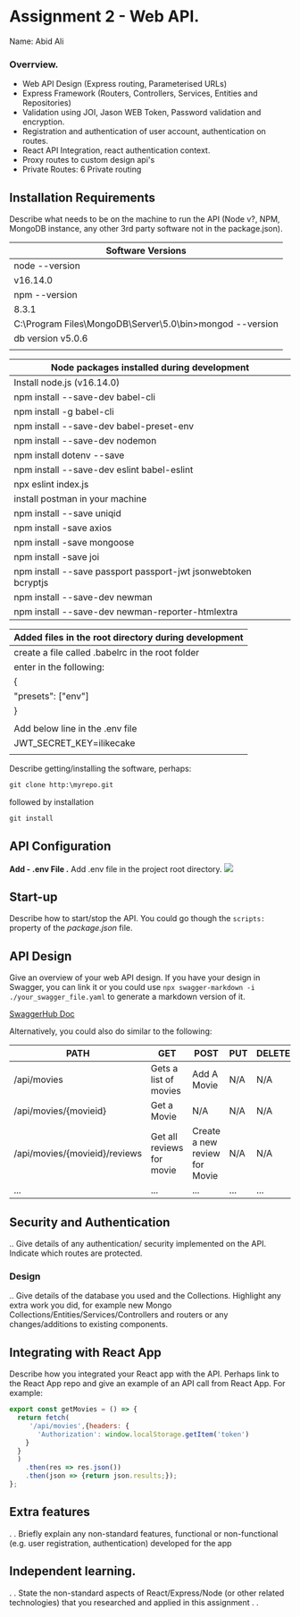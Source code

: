 # Assignment 2 - Web API.

Name: Abid Ali

### Overrview.

+ Web API Design (Express routing, Parameterised URLs)
+ Express Framework (Routers, Controllers, Services, Entities and Repositories)
+ Validation using JOI, Jason WEB Token, Password validation and encryption.
+ Registration and authentication of user account, authentication on routes. 
+ React API Integration, react authentication context.
+ Proxy routes to custom design api's
+ Private Routes: 6 Private routing


## Installation Requirements

Describe what needs to be on the machine to run the API (Node v?, NPM, MongoDB instance, any other 3rd party software not in the package.json). 

|  **Software Versions**                                    |
| ----------------------------------------------------------|   
| node --version                                            |
|   v16.14.0                                                |
| npm --version                                             |
|   8.3.1                                                   |
| C:\Program Files\MongoDB\Server\5.0\bin>mongod --version  |
|   db version v5.0.6                                       |
|                                                           |


|  **Node packages installed during development**                 |
| ----------------------------------------------------------------|   
| Install node.js  (v16.14.0)                                     |
| npm install --save-dev babel-cli                                |
| npm install -g babel-cli                                        |
| npm install --save-dev babel-preset-env                         |
| npm install --save-dev nodemon                                  |
| npm install dotenv --save                                       |
| npm install --save-dev eslint babel-eslint                      |
| npx eslint index.js                                             |
| install postman in your machine                                 |
| npm install --save uniqid                                       |
| npm install -save axios                                         |
| npm install -save mongoose                                      |
| npm install -save joi                                           |
| npm install --save passport passport-jwt jsonwebtoken bcryptjs  |
| npm install --save-dev newman                                   |
| npm install --save-dev newman-reporter-htmlextra                |


| **Added files in the root directory during development**        |
| ----------------------------------------------------------------|   
| create a file called .babelrc in the root folder                |
|   enter in the following:                                       |
|   {                                                             |
|   "presets": ["env"]                                            |
|   }                                                             |
|                                                                 |
| Add below line in the .env file                                 |
| JWT_SECRET_KEY=ilikecake                                        |
|                                                                 |


Describe getting/installing the software, perhaps:

```bat
git clone http:\myrepo.git
```

followed by installation

```bat
git install
```

## API Configuration
__Add - .env File .__
Add .env file in the project root directory.
![][dot_env]



## Start-up
Describe how to start/stop the API. You could go though the ``scripts:`` property of the *package.json* file.

## API Design
Give an overview of your web API design. If you have your design in Swagger, you can link it or you could use ``npx swagger-markdown -i ./your_swagger_file.yaml`` to generate a markdown version of it. 

[SwaggerHub Doc](https://app.swaggerhub.com/apis-docs/fxwalsh/MovieeAPI/1.0)

Alternatively, you could also do similar to the following: 

| PATH                          | GET                       | POST                          | PUT  | DELETE |
| ----------------------------- | ------------------------- | ----------------------------- | ---- | ------ |
| /api/movies                   | Gets a list of movies     | Add A Movie                   | N/A  | N/A    |
| /api/movies/{movieid}         | Get a Movie               | N/A                           | N/A  | N/A    |
| /api/movies/{movieid}/reviews | Get all reviews for movie | Create a new review for Movie | N/A  | N/A    |
| ...                           | ...                       | ...                           | ...  | ...    |

## Security and Authentication

.. Give details of any authentication/ security implemented on the API. Indicate which routes are protected.

### Design

.. Give details of the database you used and the Collections. Highlight any extra work you did, for example new Mongo Collections/Entities/Services/Controllers and routers or any changes/additions to existing components.


## Integrating with React App

Describe how you integrated your React app with the API. Perhaps link to the React App repo and give an example of an API call from React App. For example: 

~~~Javascript
export const getMovies = () => {
  return fetch(
     '/api/movies',{headers: {
       'Authorization': window.localStorage.getItem('token')
    }
  }
  )
    .then(res => res.json())
    .then(json => {return json.results;});
};

~~~

## Extra features

. . Briefly explain any non-standard features, functional or non-functional (e.g. user registration, authentication) developed for the app  

## Independent learning.

. . State the non-standard aspects of React/Express/Node (or other related technologies) that you researched and applied in this assignment . .  






[dot_env]: https://i.imgur.com/b5RgNyg.png

